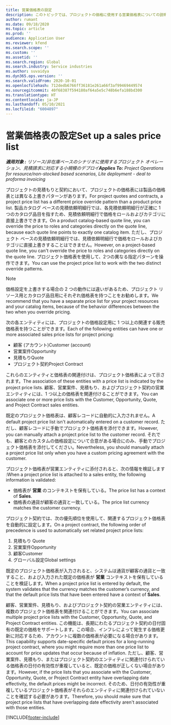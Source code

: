 ```yaml
---
title: 営業価格表の設定
description: このトピックでは、プロジェクトの価格に使用する営業価格表についての説明をします。
author: rumant
ms.date: 09/18/2020
ms.topic: article
ms.prod: ''
audience: Application User
ms.reviewer: kfend
ms.search.scope: ''
ms.custom: ''
ms.assetid: ''
ms.search.region: Global
ms.search.industry: Service industries
ms.author: suvaidya
ms.dyn365.ops.version: ''
ms.search.validFrom: 2020-10-01
ms.openlocfilehash: 712dedb6766ff36181e261a66f3af99469449574
ms.sourcegitcommit: 40f68387f594180af64a5e5c748b6efa188bd300
ms.translationtype: HT
ms.contentlocale: ja-JP
ms.lasthandoff: 05/10/2021
ms.locfileid: "6004897"
---
```

# <a name="set-up-a-sales-price-list"></a><span data-ttu-id="e1a07-103">営業価格表の設定</span><span class="sxs-lookup"><span data-stu-id="e1a07-103">Set up a sales price list</span></span>

<span data-ttu-id="e1a07-104">_**適用対象 :** リソース/非在庫ベースのシナリオに使用するプロジェクト オペレーション、見積請求に対応する小規模のデプロイ_</span><span class="sxs-lookup"><span data-stu-id="e1a07-104">_**Applies To:** Project Operations for resource/non-stocked based scenarios, Lite deployment - deal to proforma invoicing_</span></span>

<span data-ttu-id="e1a07-105">プロジェクトの見積もりと契約において、プロジェクトの価格表には製品の価格表とは異なる上書きパターンがあります。</span><span class="sxs-lookup"><span data-stu-id="e1a07-105">For project quotes and contracts, a project price list has a different price override pattern than a product price list.</span></span> <span data-ttu-id="e1a07-106">製品カタログ ベースの見積依頼明細行では、各見積依頼明細行が正確に 1 つのカタログ品目を指すため、見積依頼明細行で価格をロールおよびカテゴリに直接上書きできます。</span><span class="sxs-lookup"><span data-stu-id="e1a07-106">On a product catalog–based quote line, you can override the price to roles and categories directly on the quote line, because each quote line points to exactly one catalog item.</span></span> <span data-ttu-id="e1a07-107">ただし、プロジェクト ベースの見積依頼明細行では、見積依頼明細行で価格をロールおよびカテゴリに直接上書きすることはできません。</span><span class="sxs-lookup"><span data-stu-id="e1a07-107">However, on a project-based quote line, you can't override the price to roles and categories directly on the quote line.</span></span> <span data-ttu-id="e1a07-108">プロジェクト価格表を使用して、2つの異なる指定パターンを操作できます。</span><span class="sxs-lookup"><span data-stu-id="e1a07-108">You can use the project price list to work with the two distinct override patterns.</span></span>

> [!NOTE]
> <span data-ttu-id="e1a07-109">価格設定を上書きする場合の 2 つの動作には違いがあるため、プロジェクト リソース用とカタログ品目用にそれぞれ価格表を持つことをお勧めします。</span><span class="sxs-lookup"><span data-stu-id="e1a07-109">We recommend that you have a separate price list for your project resources and your catalog items, because of the behavior differences between the two when you override pricing.</span></span>

<span data-ttu-id="e1a07-110">次の各エンティティには、プロジェクトの価格設定用に 1 つ以上の関連する販売価格表を持つことができます。</span><span class="sxs-lookup"><span data-stu-id="e1a07-110">Each of the following entities can have one or more associated sales price lists for project pricing:</span></span>

- <span data-ttu-id="e1a07-111">顧客 (アカウント)</span><span class="sxs-lookup"><span data-stu-id="e1a07-111">Customer (account)</span></span> 
- <span data-ttu-id="e1a07-112">営業案件</span><span class="sxs-lookup"><span data-stu-id="e1a07-112">Opportunity</span></span> 
- <span data-ttu-id="e1a07-113">見積もり</span><span class="sxs-lookup"><span data-stu-id="e1a07-113">Quote</span></span> 
- <span data-ttu-id="e1a07-114">プロジェクト契約</span><span class="sxs-lookup"><span data-stu-id="e1a07-114">Project Contract</span></span>

<span data-ttu-id="e1a07-115">これらのエンティティと価格表の関連付けは、プロジェクト価格表によって示されます。</span><span class="sxs-lookup"><span data-stu-id="e1a07-115">The association of these entities with a price list is indicated by the project price lists.</span></span> <span data-ttu-id="e1a07-116">顧客、営業案件、見積もり、およびプロジェクト契約の営業エンティティには、1 つ以上の価格表を関連付けることができます。</span><span class="sxs-lookup"><span data-stu-id="e1a07-116">You can associate one or more price lists with the Customer, Opportunity, Quote, and Project Contract sales entities.</span></span>

<span data-ttu-id="e1a07-117">既定のプロジェクト価格表は、顧客レコードに自動的に入力されません。</span><span class="sxs-lookup"><span data-stu-id="e1a07-117">A default project price list isn't automatically entered on a customer record.</span></span> <span data-ttu-id="e1a07-118">ただし、顧客レコードに手動でプロジェクト価格表を添付できます。</span><span class="sxs-lookup"><span data-stu-id="e1a07-118">However, you can manually attach a project price list to the customer record.</span></span> <span data-ttu-id="e1a07-119">それでも、顧客とのカスタムの価格設定について合意がある場合にのみ、手動でプロジェクト価格表を添付してください。</span><span class="sxs-lookup"><span data-stu-id="e1a07-119">Nevertheless, you should manually attach a project price list only when you have a custom pricing agreement with the customer.</span></span> 

<span data-ttu-id="e1a07-120">プロジェクト価格表が営業エンティティに添付されると、次の情報を検証します :</span><span class="sxs-lookup"><span data-stu-id="e1a07-120">When a project price list is attached to a sales entity, the following information is validated:</span></span>

- <span data-ttu-id="e1a07-121">価格表が **営業** のコンテキストを保有している。</span><span class="sxs-lookup"><span data-stu-id="e1a07-121">The price list has a context of **Sales**.</span></span> 
- <span data-ttu-id="e1a07-122">価格表の通貨が顧客の通貨と一致している。</span><span class="sxs-lookup"><span data-stu-id="e1a07-122">The price list currency matches the customer currency.</span></span> 

<span data-ttu-id="e1a07-123">プロジェクト契約では、次の優先順位を使用して、関連するプロジェクト価格表を自動的に設定します。</span><span class="sxs-lookup"><span data-stu-id="e1a07-123">On a project contract, the following order of precedence is used to automatically set related project price lists:</span></span>

1. <span data-ttu-id="e1a07-124">見積もり </span><span class="sxs-lookup"><span data-stu-id="e1a07-124">Quote</span></span>
2. <span data-ttu-id="e1a07-125">営業案件​​</span><span class="sxs-lookup"><span data-stu-id="e1a07-125">Opportunity</span></span>
3. <span data-ttu-id="e1a07-126">顧客</span><span class="sxs-lookup"><span data-stu-id="e1a07-126">Customer</span></span> 
4. <span data-ttu-id="e1a07-127">グローバル設定</span><span class="sxs-lookup"><span data-stu-id="e1a07-127">Global settings</span></span> 

<span data-ttu-id="e1a07-128">既定のプロジェクト価格表が入力されると、システムは通貨が顧客の通貨と一致すること、および入力された既定の価格表が **営業** コンテキストを保有していることを検証します。</span><span class="sxs-lookup"><span data-stu-id="e1a07-128">When a project price list is entered by default, the system validates that the currency matches the customer’s currency, and that the default price lists that have been entered have a context of **Sales**.</span></span>

<span data-ttu-id="e1a07-129">顧客、営業案件、見積もり、およびプロジェクト契約の営業エンティティには、複数のプロジェクト価格表を関連付けることができます。</span><span class="sxs-lookup"><span data-stu-id="e1a07-129">You can associate multiple project price lists with the Customer, Opportunity, Quote, and Project Contract entities.</span></span> <span data-ttu-id="e1a07-130">この機能は、長期にわたるプロジェクト契約の日付固有の既定の価格をサポートします。この場合、インフレによって発生する価格更新に対応するため、アカウントに複数の価格表が必要になる場合があります。</span><span class="sxs-lookup"><span data-stu-id="e1a07-130">This capability supports date-specific default prices for a long-running project contract, where you might require more than one price list to account for price updates that occur because of inflation.</span></span> <span data-ttu-id="e1a07-131">ただし、顧客、営業案件、見積もり、またはプロジェクト契約のエンティティに関連付けられている価格表の日付の有効性が重複していると、既定の価格が正しくない場合があります。</span><span class="sxs-lookup"><span data-stu-id="e1a07-131">However, if the price lists that you associate with the Customer, Opportunity, Quote, or Project Contract entity have overlapping date effectivity, the default prices might be incorrect.</span></span> <span data-ttu-id="e1a07-132">そのため、日付の有効性が重複しているプロジェクト価格表がそれらのエンティティに関連付けられていないことを確認する必要があります。</span><span class="sxs-lookup"><span data-stu-id="e1a07-132">Therefore, you should make sure that project price lists that have overlapping date effectivity aren't associated with those entities.</span></span>


[!INCLUDE[footer-include](../includes/footer-banner.md)]